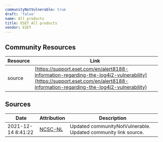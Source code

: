 ```yaml
---
communityNotVulnerable: true
draft: 'false'
name: All products
title: ESET All products
vendor: ESET
---
```



## Community Resources
| Resource | Link |
| --- | --- |
| source | [https://support.eset.com/en/alert8188-information-regarding-the-log4j2-vulnerability](https://support.eset.com/en/alert8188-information-regarding-the-log4j2-vulnerability) |


## Sources
| Date | Attribution | Description |
| --- | --- | --- |
| 2021-12-14 8:41:22 | [NCSC-NL](https://github.com/NCSC-NL/log4shell/blob/main/software/README.md) | Updated communityNotVulnerable. Updated community link source.  |
